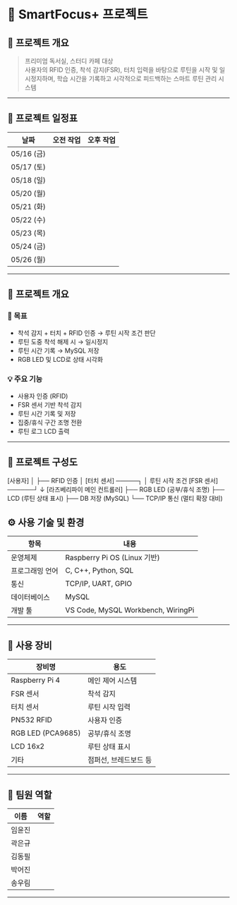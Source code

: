 # 📘 SmartFocus+ 프로젝트

## 📝 프로젝트 개요
> 프리미엄 독서실, 스터디 카페 대상  
> 사용자의 RFID 인증, 착석 감지(FSR), 터치 입력을 바탕으로 루틴을 시작 및 일시정지하며, 학습 시간을 기록하고 시각적으로 피드백하는 스마트 루틴 관리 시스템

---

## 📅 프로젝트 일정표

| 날짜 | 오전 작업 | 오후 작업 |
|------|-----------|-----------|
| 05/16 (금) | | |
| 05/17 (토) | | |
| 05/18 (일) | | |
| 05/20 (월) | | |
| 05/21 (화) | | |
| 05/22 (수) | | |
| 05/23 (목) | | |
| 05/24 (금) | | |
| 05/26 (월) | | |

---

## 📌 프로젝트 개요

### 🎯 목표
- 착석 감지 + 터치 + RFID 인증 → 루틴 시작 조건 판단
- 루틴 도중 착석 해제 시 → 일시정지
- 루틴 시간 기록 → MySQL 저장
- RGB LED 및 LCD로 상태 시각화

### 💡 주요 기능
- 사용자 인증 (RFID)
- FSR 센서 기반 착석 감지
- 루틴 시간 기록 및 저장
- 집중/휴식 구간 조명 전환
- 루틴 로그 LCD 출력

---

## 🧩 프로젝트 구성도
[사용자]
│
├── RFID 인증
│
[터치 센서] ─────┐
│ 루틴 시작 조건
[FSR 센서] ──────┘
↓
[라즈베리파이 메인 컨트롤러]
├── RGB LED (공부/휴식 조명)
├── LCD (루틴 상태 표시)
├── DB 저장 (MySQL)
└── TCP/IP 통신 (멀티 확장 대비)

## ⚙️ 사용 기술 및 환경

| 항목 | 내용 |
|------|------|
| 운영체제 | Raspberry Pi OS (Linux 기반) |
| 프로그래밍 언어 | C, C++, Python, SQL |
| 통신 | TCP/IP, UART, GPIO |
| 데이터베이스 | MySQL |
| 개발 툴 | VS Code, MySQL Workbench, WiringPi |

---

## 🧪 사용 장비

| 장비명 | 용도 |
|--------|------|
| Raspberry Pi 4 | 메인 제어 시스템 |
| FSR 센서 | 착석 감지 |
| 터치 센서 | 루틴 시작 입력 |
| PN532 RFID | 사용자 인증 |
| RGB LED (PCA9685) | 공부/휴식 조명 |
| LCD 16x2 | 루틴 상태 표시 |
| 기타 | 점퍼선, 브레드보드 등 |

---

## 👥 팀원 역할

| 이름 | 역할 |
|------|------|
| 임윤진 | |
| 곽은규 | |
| 김동필 | |
| 박어진 | |
| 송우림 | |

---

